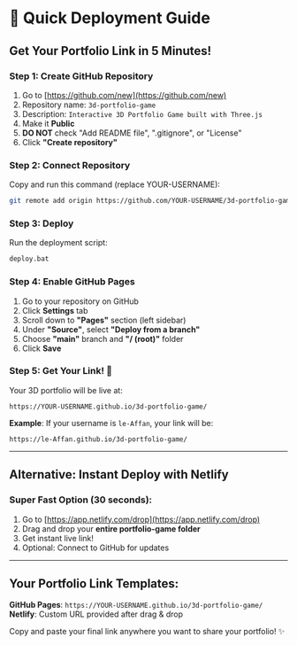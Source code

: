 # 🚀 Quick Deployment Guide

## Get Your Portfolio Link in 5 Minutes!

### Step 1: Create GitHub Repository
1. Go to [https://github.com/new](https://github.com/new)
2. Repository name: `3d-portfolio-game`
3. Description: `Interactive 3D Portfolio Game built with Three.js`
4. Make it **Public**
5. **DO NOT** check "Add README file", ".gitignore", or "License"
6. Click **"Create repository"**

### Step 2: Connect Repository
Copy and run this command (replace YOUR-USERNAME):
```bash
git remote add origin https://github.com/YOUR-USERNAME/3d-portfolio-game.git
```

### Step 3: Deploy
Run the deployment script:
```bash
deploy.bat
```

### Step 4: Enable GitHub Pages
1. Go to your repository on GitHub
2. Click **Settings** tab
3. Scroll down to **"Pages"** section (left sidebar)
4. Under **"Source"**, select **"Deploy from a branch"**
5. Choose **"main"** branch and **"/ (root)"** folder
6. Click **Save**

### Step 5: Get Your Link! 🎉

Your 3D portfolio will be live at:
```
https://YOUR-USERNAME.github.io/3d-portfolio-game/
```

**Example**: If your username is `le-Affan`, your link will be:
```
https://le-Affan.github.io/3d-portfolio-game/
```

---

## Alternative: Instant Deploy with Netlify

### Super Fast Option (30 seconds):

1. Go to [https://app.netlify.com/drop](https://app.netlify.com/drop)
2. Drag and drop your **entire portfolio-game folder**
3. Get instant live link!
4. Optional: Connect to GitHub for updates

---

## Your Portfolio Link Templates:

**GitHub Pages**: `https://YOUR-USERNAME.github.io/3d-portfolio-game/`
**Netlify**: Custom URL provided after drag & drop

Copy and paste your final link anywhere you want to share your portfolio! ✨
